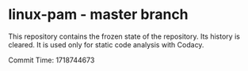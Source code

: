# linux-pam - master branch

This repository contains the frozen state of the repository.
Its history is cleared. It is used only for static code
analysis with Codacy.

Commit Time: 1718744673
